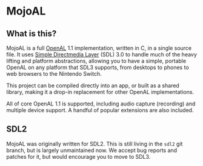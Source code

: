 # MojoAL

## What is this?

MojoAL is a full [OpenAL](https://openal.org/) 1.1 implementation, written
in C, in a single source file. It uses [Simple Directmedia Layer](https://libsdl.org/)
(SDL) 3.0 to handle much of the heavy lifting and platform abstractions,
allowing you to have a simple, portable OpenAL on any platform that SDL3
supports, from desktops to phones to web browsers to the Nintendo Switch.

This project can be compiled directly into an app, or built as a shared
library, making it a drop-in replacement for other OpenAL implementations.

All of core OpenAL 1.1 is supported, including audio capture (recording)
and multiple device support. A handful of popular extensions are also included.

## SDL2

MojoAL was originally written for SDL2. This is still living in the `sdl2`
git branch, but is largely unmaintained now. We accept bug reports and patches
for it, but would encourage you to move to SDL3.

